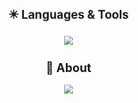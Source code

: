 <div align="center">

  ## :eight_pointed_black_star: Languages & Tools 
  <a href="https://skillicons.dev">
    <img src="https://skillicons.dev/icons?i=vscode,react,js,ts&theme=light" />
  </a>
  <br/>
  
  ## 📝 About 
  <a href="https://velog.io/@dev-joohee"><img src="https://img.shields.io/badge/Tech%20Blog-11B48A?style=flat-square&logo=Vimeo&logoColor=white&link=https://velog.io/@dev-joohee"/></a>
  
</div>


